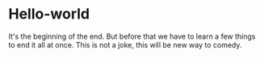 # Hello-world
It's the beginning of the end.
But before that we have to learn a few things to end it all at once.
This is not a joke, this will be new way to comedy.
